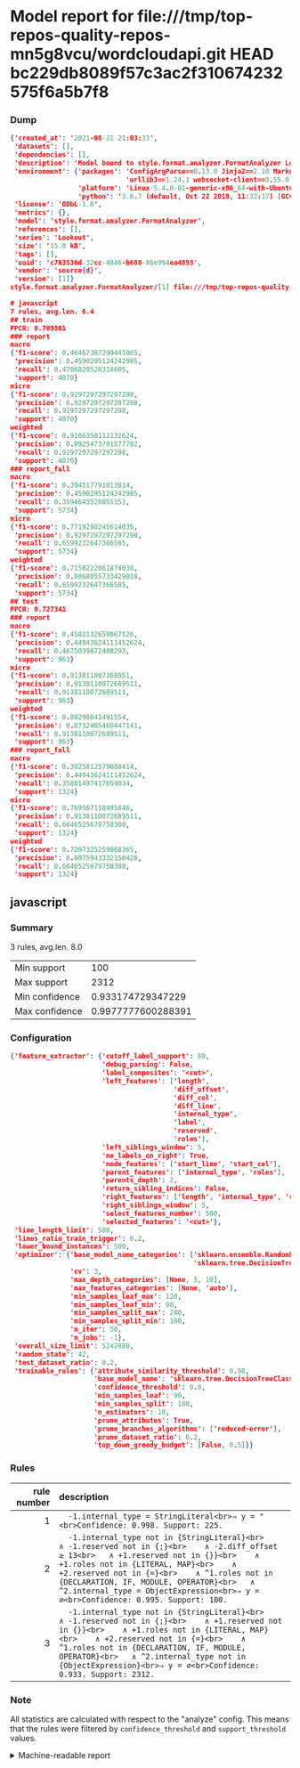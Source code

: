 # Model report for file:///tmp/top-repos-quality-repos-mn5g8vcu/wordcloudapi.git HEAD bc229db8089f57c3ac2f310674232575f6a5b7f8

### Dump

```json
{'created_at': '2021-08-21 21:03:33',
 'datasets': [],
 'dependencies': [],
 'description': 'Model bound to style.format.analyzer.FormatAnalyzer Lookout analyzer.',
 'environment': {'packages': 'ConfigArgParse==0.13.0 Jinja2==2.10 MarkupSafe==1.1.1 PyStemmer==1.3.0 PyYAML==5.1 Pympler==0.5 SQLAlchemy==1.2.10 SQLAlchemy-Utils==0.33.3 asdf==2.3.2 bblfsh==2.12.7 boto==2.49.0 boto3==1.9.130 botocore==1.12.130 cachetools==2.0.1 certifi==2019.3.9 chardet==3.0.4 clint==0.5.1 docker==3.7.0 docker-pycreds==0.4.0 dulwich==0.19.11 grpcio==1.19.0 grpcio-tools==1.19.0 humanfriendly==4.16.1 humanize==0.5.1 idna==2.8 jmespath==0.9.4 jsonschema==2.6.0 lookout-sdk==0.4.1 lookout-sdk-ml==0.19.0 lookout-style==0.2.0 lz4==2.1.6 modelforge==0.12.1 numpy==1.16.2 packaging==19.0 pandas==0.22.0 pip==19.0.3 protobuf==3.7.0 psycopg2-binary==2.7.5 pygtrie==2.3 pyparsing==2.3.1 python-dateutil==2.8.0 python-igraph==0.7.1.post6 pytz==2019.1 requests==2.21.0 requirements-parser==0.2.0 scikit-learn==0.20.1 scikit-optimize==0.5.2 scipy==1.2.1 semantic-version==2.6.0 setuptools==40.8.0 six==1.12.0 smart-open==1.8.1 sourced-ml==0.8.2 spdx==2.5.0 stringcase==1.2.0 tabulate==0.8.2 tqdm==4.31.1 '
                             'urllib3==1.24.1 websocket-client==0.55.0 xxhash==1.3.0',
                 'platform': 'Linux-5.4.0-81-generic-x86_64-with-Ubuntu-18.04-bionic',
                 'python': '3.6.7 (default, Oct 22 2018, 11:32:17) [GCC 8.2.0]'},
 'license': 'ODbL-1.0',
 'metrics': {},
 'model': 'style.format.analyzer.FormatAnalyzer',
 'references': [],
 'series': 'Lookout',
 'size': '15.0 kB',
 'tags': [],
 'uuid': 'c763536d-32cc-4046-b608-86e994ea4893',
 'vendor': 'source{d}',
 'version': [1]}
style.format.analyzer.FormatAnalyzer/[1] file:///tmp/top-repos-quality-repos-mn5g8vcu/wordcloudapi.git bc229db8089f57c3ac2f310674232575f6a5b7f8

# javascript
7 rules, avg.len. 6.4
## train
PPCR: 0.709801
### report
macro
{'f1-score': 0.46467387299441065,
 'precision': 0.4590295124242985,
 'recall': 0.4706829528316605,
 'support': 4070}
micro
{'f1-score': 0.9297297297297298,
 'precision': 0.9297297297297298,
 'recall': 0.9297297297297298,
 'support': 4070}
weighted
{'f1-score': 0.9106350112132624,
 'precision': 0.8925473791577782,
 'recall': 0.9297297297297298,
 'support': 4070}
### report_full
macro
{'f1-score': 0.394517791013814,
 'precision': 0.4590295124242985,
 'recall': 0.3594643528055353,
 'support': 5734}
micro
{'f1-score': 0.7719298245614035,
 'precision': 0.9297297297297298,
 'recall': 0.6599232647366585,
 'support': 5734}
weighted
{'f1-score': 0.7150222061874038,
 'precision': 0.8068055733429018,
 'recall': 0.6599232647366585,
 'support': 5734}
## test
PPCR: 0.727341
### report
macro
{'f1-score': 0.4582132659867526,
 'precision': 0.44943624111452624,
 'recall': 0.4675039872408293,
 'support': 963}
micro
{'f1-score': 0.913811007268951,
 'precision': 0.9138110072689511,
 'recall': 0.9138110072689511,
 'support': 963}
weighted
{'f1-score': 0.89298641491554,
 'precision': 0.8732465460447141,
 'recall': 0.9138110072689511,
 'support': 963}
### report_full
macro
{'f1-score': 0.3925812579088414,
 'precision': 0.44943624111452624,
 'recall': 0.35801497417659034,
 'support': 1324}
micro
{'f1-score': 0.769567118495846,
 'precision': 0.9138110072689511,
 'recall': 0.6646525679758308,
 'support': 1324}
weighted
{'f1-score': 0.7207325259868365,
 'precision': 0.8075943332150428,
 'recall': 0.6646525679758308,
 'support': 1324}
```

## javascript
### Summary
3 rules, avg.len. 8.0

| | |
|-|-|
|Min support|100|
|Max support|2312|
|Min confidence|0.933174729347229|
|Max confidence|0.9977777600288391|

### Configuration

```json
{'feature_extractor': {'cutoff_label_support': 80,
                       'debug_parsing': False,
                       'label_composites': '<cut>',
                       'left_features': ['length',
                                         'diff_offset',
                                         'diff_col',
                                         'diff_line',
                                         'internal_type',
                                         'label',
                                         'reserved',
                                         'roles'],
                       'left_siblings_window': 5,
                       'no_labels_on_right': True,
                       'node_features': ['start_line', 'start_col'],
                       'parent_features': ['internal_type', 'roles'],
                       'parents_depth': 2,
                       'return_sibling_indices': False,
                       'right_features': ['length', 'internal_type', 'reserved', 'roles'],
                       'right_siblings_window': 5,
                       'select_features_number': 500,
                       'selected_features': '<cut>'},
 'line_length_limit': 500,
 'lines_ratio_train_trigger': 0.2,
 'lower_bound_instances': 500,
 'optimizer': {'base_model_name_categories': ['sklearn.ensemble.RandomForestClassifier',
                                              'sklearn.tree.DecisionTreeClassifier'],
               'cv': 3,
               'max_depth_categories': [None, 5, 10],
               'max_features_categories': [None, 'auto'],
               'min_samples_leaf_max': 120,
               'min_samples_leaf_min': 90,
               'min_samples_split_max': 240,
               'min_samples_split_min': 180,
               'n_iter': 50,
               'n_jobs': -1},
 'overall_size_limit': 5242880,
 'random_state': 42,
 'test_dataset_ratio': 0.2,
 'trainable_rules': {'attribute_similarity_threshold': 0.98,
                     'base_model_name': 'sklearn.tree.DecisionTreeClassifier',
                     'confidence_threshold': 0.8,
                     'min_samples_leaf': 90,
                     'min_samples_split': 180,
                     'n_estimators': 10,
                     'prune_attributes': True,
                     'prune_branches_algorithms': ['reduced-error'],
                     'prune_dataset_ratio': 0.2,
                     'top_down_greedy_budget': [False, 0.5]}}
```

### Rules

| rule number | description |
|----:|:-----|
| 1 | `  -1.internal_type = StringLiteral<br>⇒ y = "<br>Confidence: 0.998. Support: 225.` |
| 2 | `  -1.internal_type not in {StringLiteral}<br>	∧ -1.reserved not in {;}<br>	∧ -2.diff_offset ≥ 13<br>	∧ +1.reserved not in {}}<br>	∧ +1.roles not in {LITERAL, MAP}<br>	∧ +2.reserved not in {=}<br>	∧ ^1.roles not in {DECLARATION, IF, MODULE, OPERATOR}<br>	∧ ^2.internal_type = ObjectExpression<br>⇒ y = ∅<br>Confidence: 0.995. Support: 100.` |
| 3 | `  -1.internal_type not in {StringLiteral}<br>	∧ -1.reserved not in {;}<br>	∧ +1.reserved not in {}}<br>	∧ +1.roles not in {LITERAL, MAP}<br>	∧ +2.reserved not in {=}<br>	∧ ^1.roles not in {DECLARATION, IF, MODULE, OPERATOR}<br>	∧ ^2.internal_type not in {ObjectExpression}<br>⇒ y = ∅<br>Confidence: 0.933. Support: 2312.` |

### Note
All statistics are calculated with respect to the "analyze" config. This means that the rules were filtered by
`confidence_threshold` and `support_threshold` values.

<details>
    <summary>Machine-readable report</summary>
```json
{"javascript": {"avg_rule_len": 8.0, "max_conf": 0.9977777600288391, "max_support": 2312, "min_conf": 0.933174729347229, "min_support": 100, "num_rules": 3}}
```
</details>
